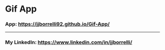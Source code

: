 # Gif App

### App: https://jjborrelli92.github.io/Gif-App/

---

### My LinkedIn: https://www.linkedin.com/in/jjborrelli/

